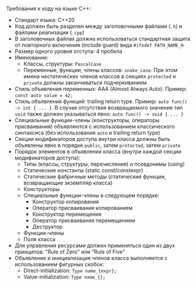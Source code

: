 Требования к коду на языке C++:
- Стандарт языка: C++20
- Код должен быть разделен между заголовочными файлами (`.h`) и файлами реализации (`.cpp`)
- В заголовочных файлах должна использоваться стандартная защита от повторного включения (include guard) вида `#ifndef PATH_NAME_H`
- Размер одного уровня отступа: 4 пробела
- Именование:
  - Классы, структуры: `PascalCase`
  - Переменные, функции, члены классов: `snake_case`. При этом имена нестатических членов классов в секциях `protected` и `private` должны заканчиваться подчеркиванием
- Стиль объявления переменных: AAA (Almost Always Auto). Пример: `const auto value = 42;`
- Стиль объявления функций: trailing return type. Пример: `auto func() -> int { ... }`. В случае отсутствия возвращаемого значения тип `void` также должен указываться явно: `auto func() -> void { ... }`
- Специальные функции-члены (конструкторы, операторы присваивания) объявляются с использованием классического синтаксиса (без использования `auto` и trailing return type)
- Секции модификаторов доступа внутри класса должны быть объявлены явно в порядке `public`, затем `protected`, затем `private`
- Порядок элементов в объявлении класса (внутри каждой секции модификаторов доступа):
  - Типы (классы, структуры, перечисления) и псевдонимы (using)
  - Статические константы (static const/constexpr)
  - Статические фабричные методы (статические функции, возвращающие экземпляр класса)
  - Конструкторы
  - Специальные функции-члены в следующем порядке:
     - Конструктор копирования
     - Оператор присваивания копированием
     - Конструктор перемещения
     - Оператор присваивания перемещением
     - Деструктор
  - Функции-члены
  - Поля класса
- Для управления ресурсами должен применяться один из двух принципов: "Rule of Zero" или "Rule of Five"
- Объявление и инициализация членов класса выполняется с использованием фигурных скобок:
  - Direct-initialization: `Type name_{expr};`
  - Value-initialization: `Type name_{};`
